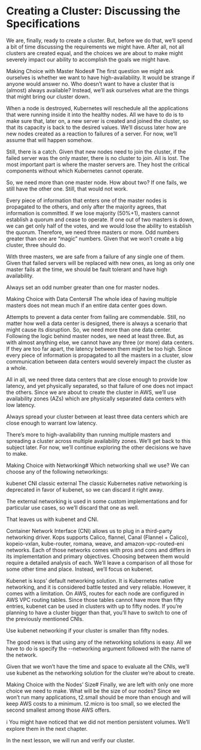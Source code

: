 # Creating a Cluster: Discussing the Specifications

We are, finally, ready to create a cluster. But, before we do that, we’ll spend a bit of time discussing the requirements we might have. After all, not all clusters are created equal, and the choices we are about to make might severely impact our ability to accomplish the goals we might have.

Making Choice with Master Nodes#
The first question we might ask ourselves is whether we want to have high-availability. It would be strange if anyone would answer no. Who doesn’t want to have a cluster that is (almost) always available? Instead, we’ll ask ourselves what are the things that might bring our cluster down.

When a node is destroyed, Kubernetes will reschedule all the applications that were running inside it into the healthy nodes. All we have to do is to make sure that, later on, a new server is created and joined the cluster, so that its capacity is back to the desired values. We’ll discuss later how are new nodes created as a reaction to failures of a server. For now, we’ll assume that will happen somehow.

Still, there is a catch. Given that new nodes need to join the cluster, if the failed server was the only master, there is no cluster to join. All is lost. The most important part is where the master servers are. They host the critical components without which Kubernetes cannot operate.

So, we need more than one master node. How about two? If one fails, we still have the other one. Still, that would not work.

Every piece of information that enters one of the master nodes is propagated to the others, and only after the majority agrees, that information is committed. If we lose majority (50%+1), masters cannot establish a quorum and cease to operate. If one out of two masters is down, we can get only half of the votes, and we would lose the ability to establish the quorum. Therefore, we need three masters or more. Odd numbers greater than one are “magic” numbers. Given that we won’t create a big cluster, three should do.

With three masters, we are safe from a failure of any single one of them. Given that failed servers will be replaced with new ones, as long as only one master fails at the time, we should be fault tolerant and have high availability.

Always set an odd number greater than one for master nodes.

Making Choice with Data Centers#
The whole idea of having multiple masters does not mean much if an entire data center goes down.

Attempts to prevent a data center from failing are commendable. Still, no matter how well a data center is designed, there is always a scenario that might cause its disruption. So, we need more than one data center. Following the logic behind master nodes, we need at least three. But, as with almost anything else, we cannot have any three (or more) data centers. If they are too far apart, the latency between them might be too high. Since every piece of information is propagated to all the masters in a cluster, slow communication between data centers would severely impact the cluster as a whole.

All in all, we need three data centers that are close enough to provide low latency, and yet physically separated, so that failure of one does not impact the others. Since we are about to create the cluster in AWS, we’ll use availability zones (AZs) which are physically separated data centers with low latency.

Always spread your cluster between at least three data centers which are close enough to warrant low latency.

There’s more to high-availability than running multiple masters and spreading a cluster across multiple availability zones. We’ll get back to this subject later. For now, we’ll continue exploring the other decisions we have to make.

Making Choice with Networking#
Which networking shall we use? We can choose any of the following networkings:

kubenet
CNI
classic
external
The classic Kubernetes native networking is deprecated in favor of kubenet, so we can discard it right away.

The external networking is used in some custom implementations and for particular use cases, so we’ll discard that one as well.

That leaves us with kubenet and CNI.

Container Network Interface (CNI) allows us to plug in a third-party networking driver. Kops supports Calico, flannel, Canal (Flannel + Calico), kopeio-vxlan, kube-router, romana, weave, and amazon-vpc-routed-eni networks. Each of those networks comes with pros and cons and differs in its implementation and primary objectives. Choosing between them would require a detailed analysis of each. We’ll leave a comparison of all those for some other time and place. Instead, we’ll focus on kubenet.

Kubenet is kops’ default networking solution. It is Kubernetes native networking, and it is considered battle tested and very reliable. However, it comes with a limitation. On AWS, routes for each node are configured in AWS VPC routing tables. Since those tables cannot have more than fifty entries, kubenet can be used in clusters with up to fifty nodes. If you’re planning to have a cluster bigger than that, you’ll have to switch to one of the previously mentioned CNIs.

Use kubenet networking if your cluster is smaller than fifty nodes.

The good news is that using any of the networking solutions is easy. All we have to do is specify the --networking argument followed with the name of the network.

Given that we won’t have the time and space to evaluate all the CNIs, we’ll use kubenet as the networking solution for the cluster we’re about to create.

Making Choice with the Nodes’ Size#
Finally, we are left with only one more choice we need to make. What will be the size of our nodes? Since we won’t run many applications, t2.small should be more than enough and will keep AWS costs to a minimum. t2.micro is too small, so we elected the second smallest among those AWS offers.

ℹ️ You might have noticed that we did not mention persistent volumes. We’ll explore them in the next chapter.

In the next lesson, we will run and verify our cluster.
